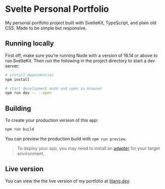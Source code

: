 # Svelte Personal Portfolio

My personal portfolio project built with SvelteKit, TypeScript, and plain old CSS. Made to be simple but responsive.

## Running locally

First off, make sure you're running Node with a version of 16.14 or above to run SvelteKit. Then run the following in the project directory to start a dev server:

```bash
# install dependencies
npm install

# start development mode and open in browser
npm run dev -- --open
```

## Building

To create your production version of this app:

```bash
npm run build
```

You can preview the production build with `npm run preview`.

> To deploy your app, you may need to install an [adapter](https://kit.svelte.dev/docs/adapters) for your target environment.

## Live version

You can view the the live version of my portfolio at [litang.dev](https://litang.dev).
